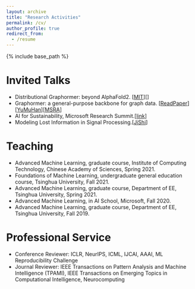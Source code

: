 ```yaml
---
layout: archive
title: "Research Activities"
permalink: /cv/
author_profile: true
redirect_from:
  - /resume
---
```


{% include base_path %}

Invited Talks
======
* Distributional Graphormer: beyond AlphaFold2. [[MIT](https://m2d2.io/talks/logg/about/)][[]()]
* Graphormer: a general-purpose backbone for graph data. [[ReadPaper](https://www.bilibili.com/video/BV1GL411R7h7)][[YuMuHan](https://www.bilibili.com/video/BV1eF411A76S/?spm_id_from=333.337.search-card.all.click&vd_source=068279d427fb47cf7a5570959a5e27a3)][[MSRA](https://www.bilibili.com/video/BV1Sr4y1Q77m)]
* AI for Sustainability, Microsoft Research Summit.[[link](https://www.microsoft.com/en-us/research/video/research-talks-research-partners-on-innovation-for-carbon-neutralization/)]
* Modeling Lost Information in Signal Processing.[[JiShi](https://www.bilibili.com/video/BV1YT4y1L7F3)]

Teaching
======
* Advanced Machine Learning, graduate course, Institute of Computing Technology, Chinese Academy of Sciences, Spring 2021.
* Foundations of Machine Learning, undergraduate general education course, Tsinghua University, Fall 2021.
* Advanced Machine Learning, graduate course, Department of EE, Tsinghua University, Spring 2021.
* Advanced Machine Learning, in AI School, Microsoft, Fall 2020.
* Advanced Machine Learning, graduate course, Department of EE, Tsinghua University, Fall 2019.
  
Professional Service
======
* Conference Reviewer: ICLR, NeurIPS, ICML, IJCAI, AAAI, ML Reproducibility Challenge
* Journal Reviewer: IEEE Transactions on Pattern Analysis and Machine Intelligence (TPAMI), IEEE Transactions on Emerging Topics in Computational Intelligence, Neurocomputing
